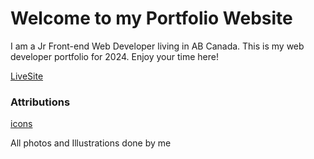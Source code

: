 # Welcome to my Portfolio Website 

I am a Jr Front-end Web Developer living in AB Canada. 
This is my web developer portfolio for 2024. 
Enjoy your time here!

[LiveSite](https://sydneybruce.ca/)

### Attributions

[icons](https://www.iconfinder.com/)

All photos and Illustrations done by me